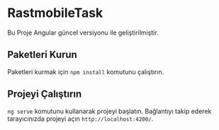 # RastmobileTask

Bu Proje Angular güncel versiyonu ile geliştirilmiştir.

## Paketleri Kurun

Paketleri kurmak için `npm install` komutunu çalıştırın. 

## Projeyi Çalıştırın
`ng serve` komutunu kullanarak projeyi başlatın.
Bağlantıyı takip ederek tarayıcınızda projeyi açın `http://localhost:4200/`. 



